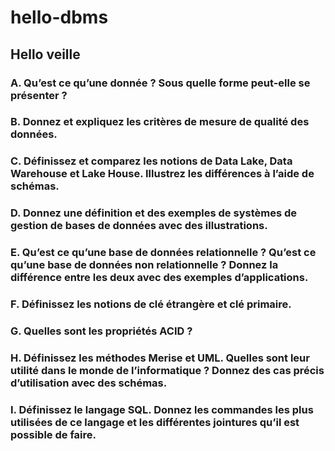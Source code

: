 # hello-dbms


## Hello veille

### A. Qu’est ce qu’une donnée ? Sous quelle forme peut-elle se présenter ?


### B. Donnez et expliquez les critères de mesure de qualité des données.


### C. Définissez et comparez les notions de Data Lake, Data Warehouse et Lake House. Illustrez les différences à l’aide de schémas.


### D. Donnez une définition et des exemples de systèmes de gestion de bases de données avec des illustrations.


### E. Qu’est ce qu’une base de données relationnelle ? Qu’est ce qu’une base de données non relationnelle ? Donnez la différence entre les deux avec des exemples d’applications.


### F. Définissez les notions de clé étrangère et clé primaire.


### G. Quelles sont les propriétés ACID ?


### H. Définissez les méthodes Merise et UML. Quelles sont leur utilité dans le monde de l’informatique ? Donnez des cas précis d’utilisation avec des schémas.


### I. Définissez le langage SQL. Donnez les commandes les plus utilisées de ce langage et les différentes jointures qu’il est possible de faire.